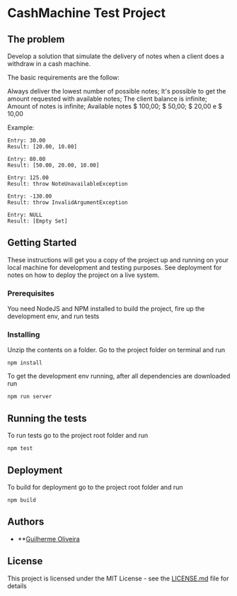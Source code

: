 # CashMachine Test Project

## The problem

Develop a solution that simulate the delivery of notes when a client does a withdraw in a cash machine.

The basic requirements are the follow:

Always deliver the lowest number of possible notes;
It's possible to get the amount requested with available notes;
The client balance is infinite;
Amount of notes is infinite;
Available notes $ 100,00; $ 50,00; $ 20,00 e $ 10,00

Example:

```
Entry: 30.00
Result: [20.00, 10.00]

Entry: 80.00
Result: [50.00, 20.00, 10.00]

Entry: 125.00
Result: throw NoteUnavailableException

Entry: -130.00
Result: throw InvalidArgumentException

Entry: NULL
Result: [Empty Set]
```

## Getting Started

These instructions will get you a copy of the project up and running on your local machine for development and testing purposes. See deployment for notes on how to deploy the project on a live system.

### Prerequisites

You need NodeJS and NPM installed to build the project, fire up the development env, and run tests

### Installing

Unzip the contents on a folder. Go to the project folder on terminal and run

```
npm install
```

To get the development env running, after all dependencies are downloaded run

```
npm run server
```

## Running the tests

To run tests go to the project root folder and run

```
npm test
```

## Deployment

To build for deployment go to the project root folder and run

```
npm build
```

## Authors

* \*\*[Guilherme Oliveira](https://github.com/guibfo)

## License

This project is licensed under the MIT License - see the [LICENSE.md](LICENSE.md) file for details
